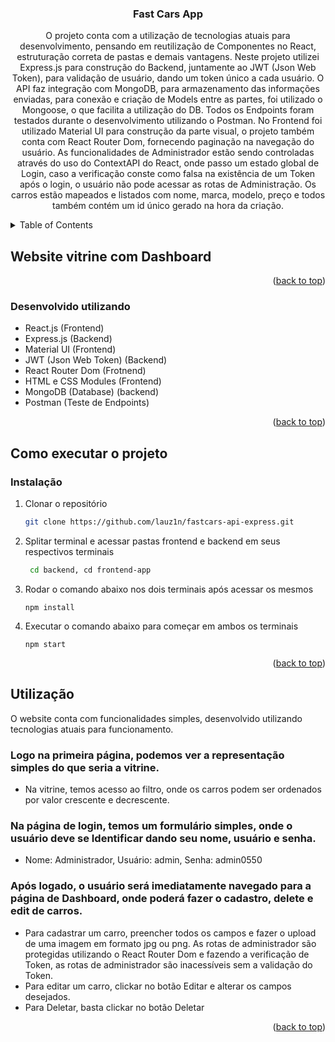 

<h3 align="center">Fast Cars App</h3>

  <p align="center">
    O projeto conta com a utilização de tecnologias atuais para desenvolvimento, pensando em reutilização de Componentes no React, estruturação correta de pastas e demais vantagens.
    Neste projeto utilizei Express.js para construção do Backend, juntamente ao JWT (Json Web Token), para validação de usuário, dando um token único a cada usuário.
    O API faz integração com MongoDB, para armazenamento das informações enviadas, para conexão e criação de Models entre as partes, foi utilizado o Mongoose, o que facilita a utilização do DB. Todos os Endpoints foram testados durante o desenvolvimento utilizando o Postman.
    No Frontend foi utilizado Material UI para construção da parte visual, o projeto também conta com React Router Dom, fornecendo paginação na navegação do usuário. 
    As funcionalidades de Administrador estão sendo controladas através do uso do ContextAPI do React, onde passo um estado global de Login, caso a verificação conste como falsa na existência de um Token após o login, o usuário não pode acessar as rotas de Administração.
    Os carros estão mapeados e listados com nome, marca, modelo, preço e todos também contém um id único gerado na hora da criação.



<!-- TABLE OF CONTENTS -->
<details>
  <summary>Table of Contents</summary>
  <ol>
    <li>
      <a href="#about-the-project">About The Project</a>
      <ul>
        <li><a href="#built-with">Built With</a></li>
      </ul>
    </li>
    <li>
      <a href="#getting-started">Getting Started</a>
      <ul>
        <li><a href="#prerequisites">Prerequisites</a></li>
        <li><a href="#installation">Installation</a></li>
      </ul>
    </li>
    <li><a href="#usage">Usage</a></li>
    <li><a href="#roadmap">Roadmap</a></li>
    <li><a href="#contributing">Contributing</a></li>
    <li><a href="#license">License</a></li>
    <li><a href="#contact">Contact</a></li>
    <li><a href="#acknowledgments">Acknowledgments</a></li>
  </ol>
</details>



<!-- ABOUT THE PROJECT -->
## Website vitrine com Dashboard

<p align="right">(<a href="#readme-top">back to top</a>)</p>


### Desenvolvido utilizando

* React.js (Frontend)
* Express.js (Backend)
* Material UI (Frontend)
* JWT (Json Web Token) (Backend)
* React Router Dom (Frotnend)
* HTML e CSS Modules (Frontend)
* MongoDB (Database) (backend)
* Postman (Teste de Endpoints)

<p align="right">(<a href="#readme-top">back to top</a>)</p>



<!-- GETTING STARTED -->
## Como executar o projeto

### Instalação

1. Clonar o repositório
   ```sh
   git clone https://github.com/lauz1n/fastcars-api-express.git
   ```
2. Splitar terminal e acessar pastas frontend e backend em seus respectivos terminais
   ```sh
    cd backend, cd frontend-app
   ```
3. Rodar o comando abaixo nos dois terminais após acessar os mesmos
   ```
   npm install
   ```
4. Executar o comando abaixo para começar em ambos os terminais
   ```
   npm start 
   ```

<p align="right">(<a href="#readme-top">back to top</a>)</p>



<!-- USAGE EXAMPLES -->
## Utilização

O website conta com funcionalidades simples, desenvolvido utilizando tecnologias atuais para funcionamento.

### Logo na primeira página, podemos ver a representação simples do que seria a vitrine.
 * Na vitrine, temos acesso ao filtro, onde os carros podem ser ordenados por valor crescente e decrescente.
### Na página de login, temos um formulário simples, onde o usuário deve se Identificar dando seu nome, usuário e senha.
 * Nome: Administrador, Usuário: admin, Senha: admin0550
### Após logado, o usuário será imediatamente navegado para a página de Dashboard, onde poderá fazer o cadastro, delete e edit de carros.
 * Para cadastrar um carro, preencher todos os campos e fazer o upload de uma imagem em formato jpg ou png. As rotas de administrador são protegidas utilizando o React Router Dom e fazendo a verificação de Token, as rotas de administrador são inacessíveis sem a validação do Token.
 * Para editar um carro, clickar no botão Editar e alterar os campos desejados.
 * Para Deletar, basta clickar no botão Deletar


<p align="right">(<a href="#readme-top">back to top</a>)</p>



